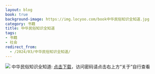 ```yaml
---
layout: blog
book: true
background-image: https://img.locyoo.com/book中华民俗知识全知道.jpg
category: 书籍
title: 中华民俗知识全知道
tags:
- 书籍
- 社会
redirect_from:
  - /2024/03/中华民俗知识全知道/
---
```

![](https://img.locyoo.com/book中华民俗知识全知道.jpg)
中华民俗知识全知道: <a name = "ref1" href="https://url18.ctfile.com/f/50983618-1319974090-48339e?p=3619">点击下载</a>，访问密码请点击右上方“关于”自行查看